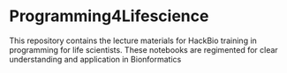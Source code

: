 # Programming4Lifescience

This repository contains the lecture materials for HackBio training in programming for life scientists. These notebooks are regimented for clear understanding and application in Bionformatics
